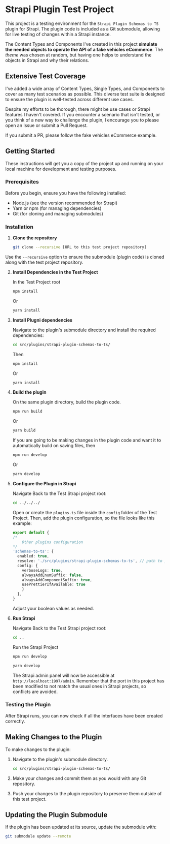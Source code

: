 # Strapi Plugin Test Project

This project is a testing environment for the `Strapi Plugin Schemas to TS` plugin for Strapi. The plugin code is included as a Git submodule, allowing for live testing of changes within a Strapi instance.

The Content Types and Components I've created in this project **simulate the needed objects to operate the API of a fake vehicles eCommerce**. The *theme* was chosen at random, but having one helps to understand the objects in Strapi and why their relations.

## Extensive Test Coverage
I've added a wide array of Content Types, Single Types, and Components to cover as many test scenarios as possible. This diverse test suite is designed to ensure the plugin is well-tested across different use cases.

Despite my efforts to be thorough, there might be use cases or Strapi features I haven't covered. If you encounter a scenario that isn't tested, or you think of a new way to challenge the plugin, I encourage you to please open an Issue or submit a Pull Request.

If you submit a PR, please follow the fake vehicles eCommerce example.

## Getting Started

These instructions will get you a copy of the project up and running on your local machine for development and testing purposes. 

### Prerequisites

Before you begin, ensure you have the following installed:
- Node.js (see the version recommended for Strapi)
- Yarn or npm (for managing dependencies)
- Git (for cloning and managing submodules)

### Installation

1. **Clone the repository**

    ```sh
    git clone --recursive [URL to this test project repository]
    ```

  Use the `--recursive` option to ensure the submodule (plugin code) is cloned along with the test project repository.

2. **Install Dependencies in the Test Project**
  
    In the Test Project root
    ```sh
    npm install
    ```
	  Or
	  ```sh
    yarn install
    ```

3. **Install Plugni dependencies**
	
    Navigate to the plugin's submodule directory and install the required dependencies:
    ```sh
    cd src/plugins/strapi-plugin-schemas-to-ts/
    ```
	  
    Then
    ```sh
    npm install
    ```
	  Or
	  ```sh
    yarn install
    ```

4. **Build the plugin**
	
    On the same plugin directory, build the plugin code.
	  ```sh
    npm run build
    ```
	
    Or
	  ```sh
    yarn build
    ```
	
	  If you are going to be making changes in the plugin code and want it to automatically build on saving files, then
	  ```sh
    npm run develop
    ```
	Or
	```sh
    yarn develop
    ```

5. **Configure the Plugin in Strapi**

      Navigate Back to the Test Strapi project root:

    ```sh
    cd ../../../
    ```

   Open or create the `plugins.ts` file inside the `config` folder of the Test Project. Then, add the plugin configuration, so the file looks like this example:
	```ts
	export default {
	/*
		Other plugins configuration
	*/
    'schemas-to-ts': {
      enabled: true,
      resolve: './src/plugins/strapi-plugin-schemas-to-ts', // path to plugin folder
      config: {
        verboseLogs: true,
        alwaysAddEnumSuffix: false,
        alwaysAddComponentSuffix: true,
        usePrettierIfAvailable: true
        }
      },
    }
	```

    Adjust your boolean values as needed.

6. **Run Strapi**

    Navigate Back to the Test Strapi project root:

    ```sh
    cd ..
    ```

  	Run the Strapi Project

    ```sh
    npm run develop
    ```

    ```sh
    yarn develop
    ```

    The Strapi admin panel will now be accessible at `http://localhost:1997/admin`.
    Remember that the port in this project has been modified to not match the usual ones in Strapi projects, so conflicts are avoided.

### Testing the Plugin

After Strapi runs, you can now check if all the interfaces have been created correctly.

## Making Changes to the Plugin

To make changes to the plugin:

1. Navigate to the plugin's submodule directory.

    ```sh
    cd src/plugins/strapi-plugin-schemas-to-ts/
    ```

2. Make your changes and commit them as you would with any Git repository.
3. Push your changes to the plugin repository to preserve them outside of this test project.

## Updating the Plugin Submodule

If the plugin has been updated at its source, update the submodule with:

```sh
git submodule update --remote
```
